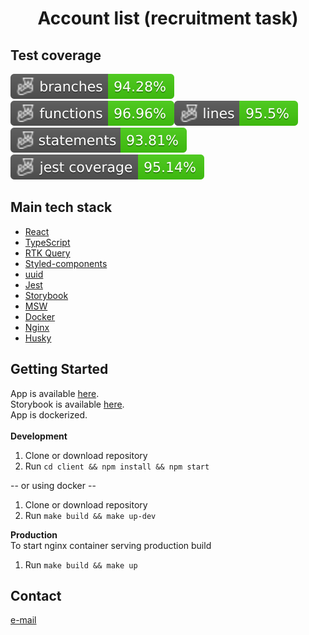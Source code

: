 <h1 align="center">Account list (recruitment task)</h1>

## Test coverage

![Branches](./badges/coverage-branches.svg)![Functions](./badges/coverage-functions.svg)![Lines](./badges/coverage-lines.svg)![Statements](./badges/coverage-statements.svg)![Jest coverage](./badges/coverage-jest%20coverage.svg)

## Main tech stack

- [React](https://reactjs.org/)
- [TypeScript](https://www.typescriptlang.org/)
- [RTK Query](https://redux-toolkit.js.org/rtk-query/overview)
- [Styled-components](https://styled-components.com/)
- [uuid](https://www.npmjs.com/package/uuid)
- [Jest](https://jestjs.io/)
- [Storybook](https://storybook.js.org/)
- [MSW](https://mswjs.io/)
- [Docker](https://www.docker.com/)
- [Nginx](https://www.nginx.com/)
- [Husky](https://typicode.github.io/husky/)

## Getting Started

App is available [here](). <br />
Storybook is available [here](). <br />
App is dockerized. <br /><br/>
<strong>Development</strong>

1. Clone or download repository
2. Run `cd client && npm install && npm start`

-- or using docker --

1. Clone or download repository
2. Run `make build && make up-dev`

<strong>Production</strong>
<br />
To start nginx container serving production build

1. Run `make build && make up`

## Contact

[e-mail](alan.janicki91@gmail.com)
